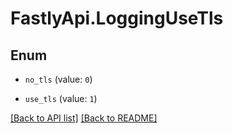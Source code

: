# FastlyApi.LoggingUseTls

## Enum


* `no_tls` (value: `0`)

* `use_tls` (value: `1`)



[[Back to API list]](../../README.md#endpoints) [[Back to README]](../../README.md)
